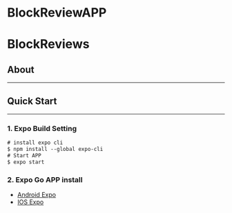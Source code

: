 # BlockReviewAPP
# BlockReviews

## About
---


## Quick Start
---
### 1. Expo Build Setting 
```ps
# install expo cli
$ npm install --global expo-cli
# Start APP
$ expo start
```

### 2. Expo Go APP install
* [Android Expo](https://play.google.com/store/apps/details?id=host.exp.exponent)
* [IOS Expo](https://search.itunes.apple.com/WebObjects/MZContentLink.woa/wa/link?path=apps%2fexponent)
